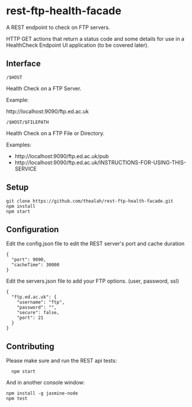 # rest-ftp-health-facade
A REST endpoint to check on FTP servers. 

HTTP GET actions that return a status code and some details for use in a HealthCheck Endpoint UI application (to be covered later).

## Interface

```
/$HOST
```
Health Check on a FTP Server.

Example:

http://localhost:9090/ftp.ed.ac.uk

```
/$HOST/$FILEPATH
```
Health Check on a FTP File or Directory.

Examples:

* http://localhost:9090/ftp.ed.ac.uk/pub
* http://localhost:9090/ftp.ed.ac.uk/INSTRUCTIONS-FOR-USING-THIS-SERVICE

## Setup

```
git clone https://github.com/thealah/rest-ftp-health-facade.git
npm install
npm start
```

## Configuration
Edit the config.json file to edit the REST server's port and cache duration
```
{
  "port": 9090,
  "cacheTime": 30000
}
```

Edit the servers.json file to add your FTP options. (user, password, ssl)
```
{
  "ftp.ed.ac.uk": {
    "username": "ftp",
    "password": "",
    "secure": false,
    "port": 21
  }
}
```

## Contributing

Please make sure and run the REST api tests:

```
  npm start
```

And in another console window:

```
npm install -g jasmine-node
npm test
```

